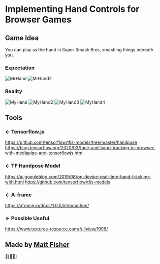 Implementing Hand Controls for Browser Games
=================

Game Idea
------------
You can play as the hand in Super Smash Bros, smashing things beneath you.
### Expectation
![MrHand](https://cdn.glitch.com/3ef776cf-59f3-4190-a2ba-2eebebbeb97f%2Fexp.jfif?v=1595905544121)
![MrHand2](https://cdn.glitch.com/3ef776cf-59f3-4190-a2ba-2eebebbeb97f%2Fimages.jfif?v=1595907795318)
### Reality
![MyHand](https://cdn.glitch.com/3ef776cf-59f3-4190-a2ba-2eebebbeb97f%2Freal.jfif?v=1595905543911)
![MyHand2](https://cdn.glitch.com/3ef776cf-59f3-4190-a2ba-2eebebbeb97f%2F1.JPG?v=1595908898708)
![MyHand3](https://cdn.glitch.com/3ef776cf-59f3-4190-a2ba-2eebebbeb97f%2FCapture.JPG?v=1596245750204)
![MyHand4](https://cdn.glitch.com/3ef776cf-59f3-4190-a2ba-2eebebbeb97f%2FCapture.JPG?v=1596274369815)


Tools
------------

### ← Tensorflow.js

https://github.com/tensorflow/tfjs-models/tree/master/handpose
https://blog.tensorflow.org/2020/03/face-and-hand-tracking-in-browser-with-mediapipe-and-tensorflowjs.html

### ← TF Handpose Model

https://ai.googleblog.com/2019/08/on-device-real-time-hand-tracking-with.html
https://github.com/tensorflow/tfjs-models

### ← A-frame

https://aframe.io/docs/1.0.0/introduction/

### <- Possible Useful

https://www.textures-resource.com/fullview/1996/

Made by [Matt Fisher](https://www.linkedin.com/in/mathyouf/)
-------------------
🔬[🤖🏫]